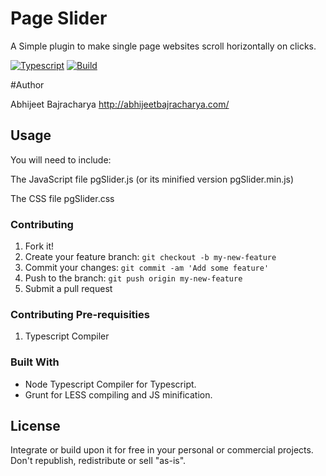 # Page Slider

A Simple plugin to make single page websites scroll horizontally on clicks.

[![Typescript](https://img.shields.io/badge/Typescript-1.8-red.svg)]()
[![Build](https://img.shields.io/badge/Build-beta_1.0.1-blue.svg)]()

#Author

Abhijeet Bajracharya
http://abhijeetbajracharya.com/


## Usage
<p>You will need to include:</p>
<p>The JavaScript file pgSlider.js (or its minified version pgSlider.min.js)</p>
<p>The CSS file pgSlider.css</p>


### Contributing

1. Fork it!
2. Create your feature branch: `git checkout -b my-new-feature`
3. Commit your changes: `git commit -am 'Add some feature'`
4. Push to the branch: `git push origin my-new-feature`
5. Submit a pull request

### Contributing Pre-requisities

1. Typescript Compiler

### Built With

* Node Typescript Compiler for Typescript.
* Grunt for LESS compiling and JS minification.

## License

Integrate or build upon it for free in your personal or commercial projects. Don't republish, redistribute or sell "as-is".
